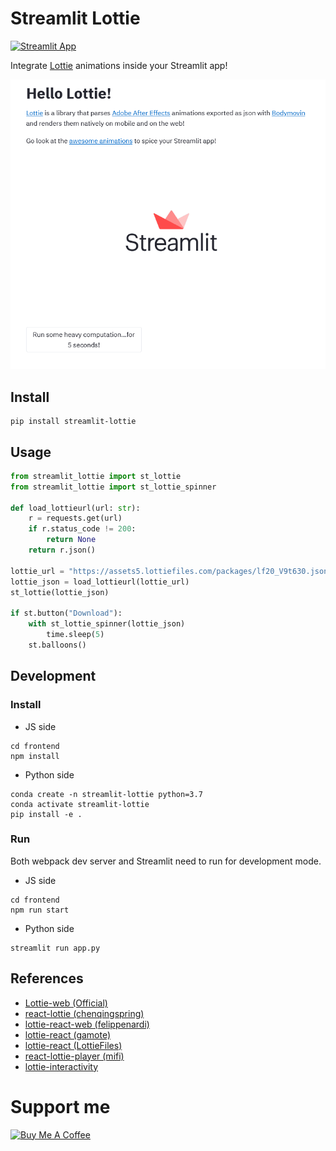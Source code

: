 # Streamlit Lottie

[![Streamlit App](https://static.streamlit.io/badges/streamlit_badge_black_white.svg)](https://share.streamlit.io/andfanilo/streamlit-lottie-demo/master/app.py)

Integrate [Lottie](https://lottiefiles.com/) animations inside your Streamlit app!

![](./img/demo.gif)

## Install

```
pip install streamlit-lottie
```

## Usage

```python
from streamlit_lottie import st_lottie
from streamlit_lottie import st_lottie_spinner

def load_lottieurl(url: str):
    r = requests.get(url)
    if r.status_code != 200:
        return None
    return r.json()

lottie_url = "https://assets5.lottiefiles.com/packages/lf20_V9t630.json"
lottie_json = load_lottieurl(lottie_url)
st_lottie(lottie_json)

if st.button("Download"):
    with st_lottie_spinner(lottie_json)
        time.sleep(5)
    st.balloons()
```

## Development

### Install

- JS side

```shell script
cd frontend
npm install
```

- Python side

```shell script
conda create -n streamlit-lottie python=3.7
conda activate streamlit-lottie
pip install -e .
```

### Run

Both webpack dev server and Streamlit need to run for development mode.

- JS side

```shell script
cd frontend
npm run start
```

- Python side

```shell script
streamlit run app.py
```

## References

- [Lottie-web (Official)](https://github.com/airbnb/lottie-web)
- [react-lottie (chenqingspring)](https://github.com/chenqingspring/react-lottie)
- [lottie-react-web (felippenardi)](https://github.com/felippenardi/lottie-react-web)
- [lottie-react (gamote)](https://github.com/gamote/lottie-react)
- [lottie-react (LottieFiles)](https://github.com/LottieFiles/lottie-react)
- [react-lottie-player (mifi)](https://github.com/mifi/react-lottie-player)
- [lottie-interactivity](https://github.com/LottieFiles/lottie-interactivity)

# Support me

<a href="https://www.buymeacoffee.com/andfanilo" target="_blank"><img src="https://cdn.buymeacoffee.com/buttons/default-orange.png" alt="Buy Me A Coffee" height="41" width="174"></a>
